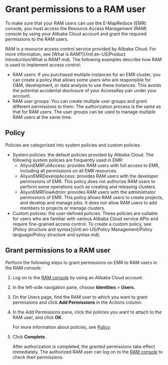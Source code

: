 # Grant permissions to a RAM user

To make sure that your RAM users can use the E-MapReduce \(EMR\) console, you must access the Resource Access Management \(RAM\) console by using your Alibaba Cloud account and grant the required permissions to the RAM users.

RAM is a resource access control service provided by Alibaba Cloud. For more information, see [What is RAM?](/intl.en-US/Product Introduction/What is RAM?.md). The following examples describe how RAM is used to implement access control:

-   RAM users: If you purchased multiple instances for an EMR cluster, you can create a policy that allows some users who are responsible for O&M, development, or data analysis to use these instances. This avoids the potential accidental disclosure of your AccessKey pair under your account.
-   RAM user groups: You can create multiple user groups and grant different permissions to them. The authorization process is the same as that for RAM users. The user groups can be used to manage multiple RAM users at the same time.

## Policy

Policies are categorized into system policies and custom policies.

-   System policies: the default policies provided by Alibaba Cloud. The following system policies are frequently used in EMR:
    -   AliyunEMRFullAccess: provides RAM users with full access to EMR, including all permissions on all EMR resources.
    -   AliyunEMRDevelopAccess: provides RAM users with the developer permissions of EMR. This policy does not authorize RAM users to perform some operations such as creating and releasing clusters.
    -   AliyunEMRFlowAdmin: provides RAM users with the administrator permissions of EMR. This policy allows RAM users to create projects, and develop and manage jobs. It does not allow RAM users to add members to projects or manage clusters.
-   Custom policies: the user-defined policies. These policies are suitable for users who are familiar with various Alibaba Cloud service APIs and require fine-grained access control. To create a custom policy, see [Policy structure and syntax](/intl.en-US/Policy Management/Policy language/Policy structure and syntax.md).

## Grant permissions to a RAM user

Perform the following steps to grant permissions on EMR to RAM users in the RAM console:

1.  Log on to the [RAM console](https://ram.console.aliyun.com/?spm=a2c4g.11186623.2.6.77bd72fe3PD5pf#/policy/detail/system/AliyunEMRRolePolicy/info) by using an Alibaba Cloud account.

2.  In the left-side navigation pane, choose **Identities** \> **Users**.

3.  On the Users page, find the RAM user to which you want to grant permissions and click **Add Permissions** in the Actions column.

4.  In the Add Permissions pane, click the policies you want to attach to the RAM user, and click **OK**.

    For more information about policies, see [Policy](#section_efm_tri_nux).

5.  Click **Complete**.

    After authorization is completed, the granted permissions take effect immediately. The authorized RAM user can log on to the [RAM console](https://ram.console.aliyun.com/?spm=a2c4g.11186623.2.6.77bd72fe3PD5pf#/policy/detail/system/AliyunEMRRolePolicy/info) to check their permissions.


